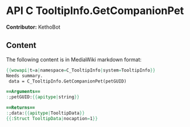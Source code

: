 # API C TooltipInfo.GetCompanionPet

**Contributor:** KethoBot

## Content

The following content is in MediaWiki markdown format:

```mediawiki
{{wowapi|t=a|namespace=C_TooltipInfo|system=TooltipInfo}}
Needs summary.
 data = C_TooltipInfo.GetCompanionPet(petGUID)

==Arguments==
:;petGUID:{{apitype|string}}

==Returns==
:;data:{{apitype|TooltipData}}
{{:Struct TooltipData|nocaption=1}}
```